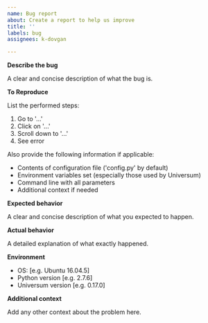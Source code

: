 ```yaml
---
name: Bug report
about: Create a report to help us improve
title: ''
labels: bug
assignees: k-dovgan

---
```


**Describe the bug**

A clear and concise description of what the bug is.


**To Reproduce**

List the performed steps:
1. Go to '...'
2. Click on '...'
3. Scroll down to '...'
4. See error

Also provide the following information if applicable:
 * Contents of configuration file ('config.py' by default)
 * Environment variables set (especially those used by Universum)
 * Command line with all parameters
 * Additional context if needed


**Expected behavior**

A clear and concise description of what you expected to happen.


**Actual behavior**

A detailed explanation of what exactly happened.


**Environment**

 - OS: [e.g. Ubuntu 16.04.5]
 - Python version [e.g. 2.7.6]
 - Universum version [e.g. 0.17.0]


**Additional context**

Add any other context about the problem here.
